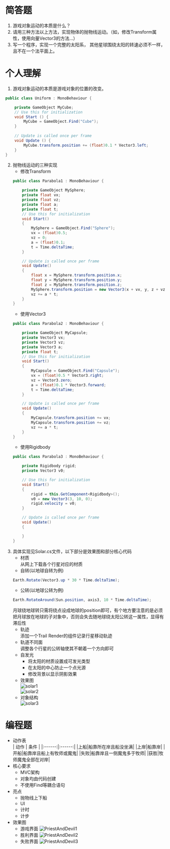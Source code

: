 # 简答题
1. 游戏对象运动的本质是什么？
2. 请用三种方法以上方法，实现物体的抛物线运动。（如，修改Transform属性，使用向量Vector3的方法…）
3. 写一个程序，实现一个完整的太阳系， 其他星球围绕太阳的转速必须不一样，且不在一个法平面上。  

# 个人理解

1. 游戏对象运动的本质是游戏对象的位置的改变。
``` csharp
public class Uniform : MonoBehaviour {

    private GameObject MyCube;
    // Use this for initialization
    void Start () {
        MyCube = GameObject.Find("Cube");
    }
    
    // Update is called once per frame
    void Update () {      
        MyCube.transform.position += (float)0.1 * Vector3.left;
    }
}
```
2. 抛物线运动的三种实现
    - 修改Transform
    ``` csharp
    public class Parabola1 : MonoBehaviour {	

        private GameObject MySphere;
        private float vx;
        private float vz;
        private float a;
        private float t;
        // Use this for initialization
        void Start()
        {
            MySphere = GameObject.Find("Sphere");
            vx = (float)0.5;
            vz = 0;
            a = (float)0.1;
            t = Time.deltaTime;
        }

        // Update is called once per frame
        void Update()
        {
            float x = MySphere.transform.position.x;
            float y = MySphere.transform.position.y;
            float z = MySphere.transform.position.z;
            MySphere.transform.position = new Vector3(x + vx, y, z + vz);
            vz += a * t;
        }
    }
    ```  
    - 使用Vector3  
    ``` csharp
    public class Parabola2 : MonoBehaviour {

        private GameObject MyCapsule;
        private Vector3 vx;
        private Vector3 vz;
        private Vector3 a;
        private float t;
        // Use this for initialization
        void Start()
        {
            MyCapsule = GameObject.Find("Capsule");
            vx = (float)0.5 * Vector3.right;
            vz = Vector3.zero;
            a = (float)0.1 * Vector3.forward;
            t = Time.deltaTime;
        }

        // Update is called once per frame
        void Update()
        {
            MyCapsule.transform.position += vx;
            MyCapsule.transform.position += vz;
            vz += a * t;
        }
    }
    ```  
    - 使用Rigidbody  
    ``` csharp
    public class Parabola3 : MonoBehaviour {

        private Rigidbody rigid;
        private Vector3 v0;

        // Use this for initialization
        void Start()
        {
            rigid = this.GetComponent<Rigidbody>();
            v0 = new Vector3(3, 10, 0);
            rigid.velocity = v0;
        }

        // Update is called once per frame
        void Update()
        {

        }
    }
    ```
3. 具体实现见Solar.cs文件，以下部分是效果图和部分核心代码  
    - 材质  
    从网上下载各个行星对应的材质
    - 自转(以地球自转为例)
    ``` csharp
    Earth.Rotate(Vector3.up * 30 * Time.deltaTime);
    ```
    - 公转(以地球公转为例)
    ``` csharp
    Earth.RotateAround(Sun.position, axis3, 10 * Time.deltaTime);
    ```  
    月球绕地球转只需将绕点设成地球的position即可，有个地方要注意的是必须把月球放在地球的子对象中，否则会失去随地球绕太阳公转这一属性，显得有滞后性
    - 轨迹  
    添加一个Trail Render的组件记录行星移动轨迹
    - 轨道不同面  
    调整各个行星的公转轴使其不朝着一个方向即可
    - 自发光
        - 将太阳的材质设置成可发光类型
        - 在太阳的中心防止一个点光源
        - 修改背景以显示阴影效果
    - 效果图  
    ![solar1](Solar1.jpg)  
    ![solar2](Solar2.jpg)
    - 对象结构  
    ![solar3](Solar3.jpg)

# 编程题
- 动作表  
    | 动作 | 条件 |
    |:------:|:------:|
    |上船|船靠所在岸且船没坐满|
    |上岸|船靠岸|
    |开船|船靠岸且船上有牧师或魔鬼|
    |失败|船靠岸且一侧魔鬼多于牧师|
    |获胜|牧师魔鬼全部在对岸|
- 核心要求
    - MVC架构
    - 对象均由代码创建
    - 不使用Find等耦合语句
- 亮点
    - 抛物线上下船
    - UI
    - 计时
    - 计步
- 效果图
    - 游戏界面
    ![PriestAndDevil1](PriestAndDevil1.jpg)
    - 胜利界面
    ![PriestAndDevil2](PriestAndDevil2.jpg)
    - 失败界面
    ![PriestAndDevil3](PriestAndDevil3.jpg)